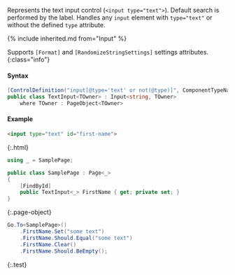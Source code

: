 Represents the text input control (`<input type="text">`).
Default search is performed by the label.
Handles any `input` element with `type="text"` or without the defined `type` attribute.

{% include inherited.md from="Input" %}

Supports `[Format]` and `[RandomizeStringSettings]` settings attributes.
{:class="info"}

#### Syntax

```cs
[ControlDefinition("input[@type='text' or not(@type)]", ComponentTypeName = "text input")]
public class TextInput<TOwner> : Input<string, TOwner>
    where TOwner : PageObject<TOwner>
```

#### Example

```html
<input type="text" id="first-name">
```
{:.html}

```cs
using _ = SamplePage;

public class SamplePage : Page<_>
{
    [FindById]
    public TextInput<_> FirstName { get; private set; }
}
```
{:.page-object}

```cs
Go.To<SamplePage>()
    .FirstName.Set("some text")
    .FirstName.Should.Equal("some text")
    .FirstName.Clear()
    .FirstName.Should.BeEmpty();
```
{:.test}